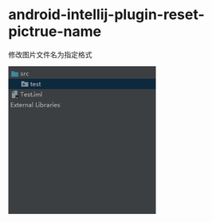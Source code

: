 # android-intellij-plugin-reset-pictrue-name
修改图片文件名为指定格式


![image](https://github.com/liujia95/android-intellij-plugin-reset-pictrue-name/blob/master/art/GIF.gif?raw=true)